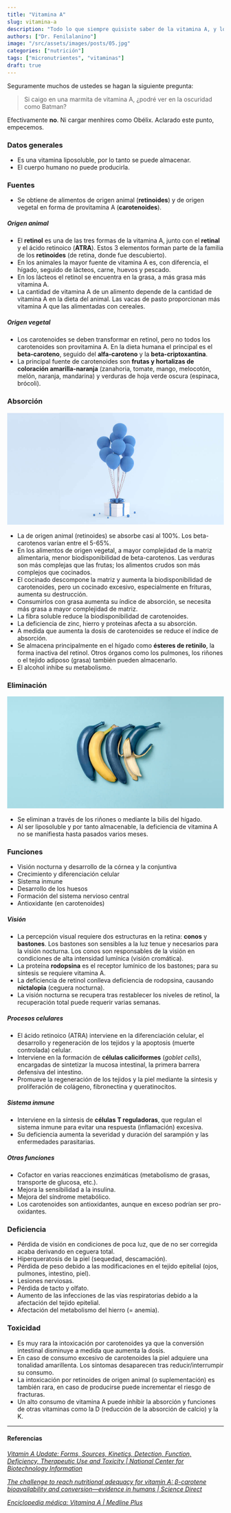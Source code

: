 ```yaml
---
title: "Vitamina A"
slug: vitamina-a
description: "Todo lo que siempre quisiste saber de la vitamina A, y lo que no también."
authors: ["Dr. Fenilalanino"]
image: "/src/assets/images/posts/05.jpg"
categories: ["nutrición"]
tags: ["micronutrientes", "vitaminas"]
draft: true
---
```


Seguramente muchos de ustedes se hagan la siguiente pregunta:

> Si caigo en una marmita de vitamina A, ¿podré ver en la oscuridad como Batman?

Efectivamente **no**. Ni cargar menhires como Obélix. Aclarado este punto, empecemos.

### Datos generales
- Es una vitamina liposoluble, por lo tanto se puede almacenar.
- El cuerpo humano no puede producirla.


### Fuentes
- Se obtiene de alimentos de origen animal (**retinoides**) y de origen vegetal en forma de provitamina A (**carotenoides**).

##### Origen animal
- El **retinol** es una de las tres formas de la vitamina A, junto con el **retinal** y el ácido retinoico (**ATRA**). Estos 3 elementos forman parte de la familia de los **retinoides** (de retina, donde fue descubierto).
- En los animales la mayor fuente de vitamina A es, con diferencia, el hígado, seguido de lácteos, carne, huevos y pescado.
- En los lácteos el retinol se encuentra en la grasa, a más grasa más vitamina A.
- La cantidad de vitamina A de un alimento depende de la cantidad de vitamina A en la dieta del animal. Las vacas de pasto proporcionan más vitamina A que las alimentadas con cereales.

##### Origen vegetal
- Los carotenoides se deben transformar en retinol, pero no todos los carotenoides son provitamina A. En la dieta humana el principal es el **beta-caroteno**, seguido del **alfa-caroteno** y la **beta-criptoxantina**.
- La principal fuente de carotenoides son **frutas y hortalizas de coloración amarilla-naranja** (zanahoria, tomate, mango, melocotón, melón, naranja, mandarina) y verduras de hoja verde oscura (espinaca, brócoli).


### Absorción
![Vitamina A <](../../../assets/images/posts/04.jpg)

- La de origen animal (retinoides) se absorbe casi al 100%. Los beta-carotenos varían entre el 5-65%.
- En los alimentos de origen vegetal, a mayor complejidad de la matriz alimentaria, menor biodisponibilidad de beta-carotenos. Las verduras son más complejas que las frutas; los alimentos crudos son más complejos que cocinados.
- El cocinado descompone la matriz y aumenta la biodisponibilidad de carotenoides, pero un cocinado excesivo, especialmente en frituras, aumenta su destrucción.
- Consumirlos con grasa aumenta su índice de absorción, se necesita más grasa a mayor complejidad de matriz.
- La fibra soluble reduce la biodisponibilidad de carotenoides.
- La deficiencia de zinc, hierro y proteínas afecta a su absorción.
- A medida que aumenta la dosis de carotenoides se reduce el índice de absorción.
- Se almacena principalmente en el hígado como **ésteres de retinilo**, la forma inactiva del retinol. Otros órganos como los pulmones, los riñones o el tejido adiposo (grasa) también pueden almacenarlo.
- El alcohol inhibe su metabolismo.


### Eliminación
![Vitamina A >](../../../assets/images/posts/05.jpg)

- Se eliminan a través de los riñones o mediante la bilis del hígado.
- Al ser liposoluble y por tanto almacenable, la deficiencia de vitamina A no se manifiesta hasta pasados varios meses.


### Funciones
- Visión nocturna y desarrollo de la córnea y la conjuntiva
- Crecimiento y diferenciación celular
- Sistema inmune
- Desarrollo de los huesos
- Formación del sistema nervioso central
- Antioxidante (en carotenoides)

##### Visión
- La percepción visual requiere dos estructuras en la retina: **conos** y **bastones**. Los bastones son sensibles a la luz tenue y necesarios para la visión nocturna. Los conos son responsables de la visión en condiciones de alta intensidad lumínica (visión cromática).
- La proteína **rodopsina** es el receptor lumínico de los bastones; para su síntesis se requiere vitamina A.
- La deficiencia de retinol conlleva deficiencia de rodopsina, causando **nictalopia** (ceguera nocturna).
- La visión nocturna se recupera tras restablecer los niveles de retinol, la recuperación total puede requerir varias semanas.

##### Procesos celulares
- El ácido retinoico (ATRA) interviene en la diferenciación celular, el desarrollo y regeneración de los tejidos y la apoptosis (muerte controlada) celular.
- Interviene en la formación de **células caliciformes** (*goblet cells*), encargadas de sintetizar la mucosa intestinal, la primera barrera defensiva del intestino.
- Promueve la regeneración de los tejidos y la piel mediante la síntesis y proliferación de colágeno, fibronectina y queratinocitos.

##### Sistema inmune
- Interviene en la síntesis de **células T reguladoras**, que regulan el sistema inmune para evitar una respuesta (inflamación) excesiva.
- Su deficiencia aumenta la severidad y duración del sarampión y las enfermedades parasitarias.

##### Otras funciones
- Cofactor en varias reacciones enzimáticas (metabolismo de grasas, transporte de glucosa, etc.).
- Mejora la sensibilidad a la insulina.
- Mejora del síndrome metabólico.
- Los carotenoides son antioxidantes, aunque en exceso podrían ser pro-oxidantes.


### Deficiencia 

- Pérdida de visión en condiciones de poca luz, que de no ser corregida acaba derivando en ceguera total.
- Hiperqueratosis de la piel (sequedad, descamación).
- Pérdida de peso debido a las modificaciones en el tejido epitelial (ojos, pulmones, intestino, piel).
- Lesiones nerviosas.
- Pérdida de tacto y olfato.
- Aumento de las infecciones de las vías respiratorias debido a la afectación del tejido epitelial.
- Afectación del metabolismo del hierro (= anemia).


### Toxicidad

- Es muy rara la intoxicación por carotenoides ya que la conversión intestinal disminuye a medida que aumenta la dosis.
- En caso de consumo excesivo de carotenoides la piel adquiere una tonalidad amarillenta. Los síntomas desaparecen tras reducir/interrumpir su consumo.
- La intoxicación por retinoides de origen animal (o suplementación) es también rara, en caso de producirse puede incrementar el riesgo de fracturas.
- Un alto consumo de vitamina A puede inhibir la absorción y funciones de otras vitaminas como la D (reducción de la absorción de calcio) y la K.


---

#### Referencias

*[Vitamin A Update: Forms, Sources, Kinetics, Detection, Function, Deficiency, Therapeutic Use and Toxicity | National Center for Biotechnology Information](https://www.ncbi.nlm.nih.gov/pmc/articles/PMC8157347/)*

*[The challenge to reach nutritional adequacy for vitamin A: β-carotene bioavailability and conversion—evidence in humans | Science Direct](https://www.sciencedirect.com/science/article/pii/S0002916523030289)*

*[Enciclopedia médica: Vitamina A | Medline Plus](https://medlineplus.gov/spanish/ency/article/002400.htm)*
